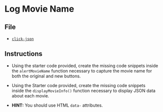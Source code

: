 # Log Movie Name

## File

* [`click-json`](Unsolved/click-json.html)

## Instructions

* Using the starter code provided, create the missing code snippets inside the `alertMovieName` function necessary to capture the movie name for both the original and new buttons.

* Using the Starter code provided, create the missing code snippets inside the `displayMovieInfo()` function necessary to display JSON data about each movie.

* **HINT:** You should use HTML `data-` attributes.
